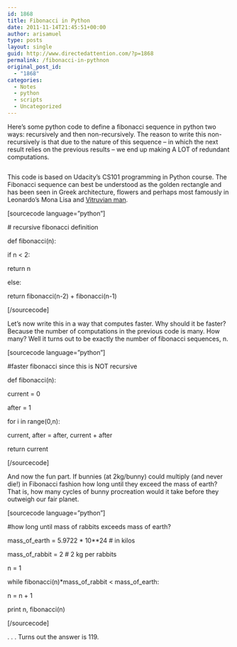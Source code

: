 ```yaml
---
id: 1868
title: Fibonacci in Python
date: 2011-11-14T21:45:51+00:00
author: arisamuel
type: posts
layout: single
guid: http://www.directedattention.com/?p=1868
permalink: /fibonacci-in-pythnon
original_post_id:
  - "1868"
categories:
  - Notes
  - python
  - scripts
  - Uncategorized
---
```

Here&#8217;s some python code to define a fibonacci sequence in python two ways: recursively and then non-recursively. The reason to write this non-recursively is that due to the nature of this sequence &#8211; in which the next result relies on the previous results &#8211; we end up making A LOT of redundant computations.

<img class="alignleft size-medium wp-image-1873" title="Fibonacci sequence" src="https://i0.wp.com/www.samuelakerstein.com/wp-content/uploads/2012/11/fibonacci-300x186.png?fit=300%2C185" alt="" srcset="https://i0.wp.com/www.samuelakerstein.com/wp-content/uploads/2012/11/fibonacci.png?w=802 802w, https://i0.wp.com/www.samuelakerstein.com/wp-content/uploads/2012/11/fibonacci.png?resize=300%2C186 300w, https://i0.wp.com/www.samuelakerstein.com/wp-content/uploads/2012/11/fibonacci.png?resize=768%2C476 768w" sizes="(max-width: 300px) 85vw, 300px" data-recalc-dims="1" />

This code is based on Udacity&#8217;s CS101 programming in Python course. The Fibonacci sequence can best be understood as the golden rectangle and has been seen in Greek architecture, flowers and perhaps most famously in Leonardo&#8217;s Mona Lisa and <a title="Vitruvian Man" href="http://en.wikipedia.org/wiki/Vitruvian_Man" target="_blank">Vitruvian man</a>.

[sourcecode language=&#8221;python&#8221;]
  
\# recursive fibonacci definition
  
def fibonacci(n):
      
if n < 2:
          
return n
      
else:
          
return fibonacci(n-2) + fibonacci(n-1)
  
[/sourcecode]

Let&#8217;s now write this in a way that computes faster. Why should it be faster? Because the number of computations in the previous code is many. How many? Well it turns out to be exactly the number of fibonacci sequences, n.

[sourcecode language=&#8221;python&#8221;]
  
#faster fibonacci since this is NOT recursive
  
def fibonacci(n):
      
current = 0
      
after = 1
      
for i in range(0,n):
          
current, after = after, current + after
      
return current

[/sourcecode]

And now the fun part. If bunnies (at 2kg/bunny) could multiply (and never die!) in Fibonacci fashion how long until they exceed the mass of earth? That is, how many cycles of bunny procreation would it take before they outweigh our fair planet.

[sourcecode language=&#8221;python&#8221;]
  
#how long until mass of rabbits exceeds mass of earth?
  
mass\_of\_earth = 5.9722 \* 10\**24 # in kilos
  
mass\_of\_rabbit = 2 # 2 kg per rabbits

n = 1
  
while fibonacci(n)*mass\_of\_rabbit < mass\_of\_earth:
      
n = n + 1
  
print n, fibonacci(n)
  
[/sourcecode]

. . . Turns out the answer is 119.
